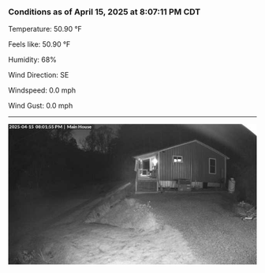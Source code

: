 ### Conditions as of April 15, 2025 at 8:07:11 PM CDT 

Temperature: 50.90 &deg;F

Feels like: 50.90 &deg;F

Humidity: 68%

Wind Direction: SE

Windspeed: 0.0 mph

Wind Gust: 0.0 mph

---

<img src="./images/latest.jpeg"/>

